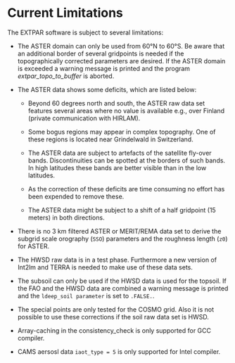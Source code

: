 # Current Limitations

The EXTPAR software is subject to several limitations:

-   The ASTER domain can only be used from 60°N to 60°S. Be aware that an
    additional border of several gridpoints is needed if the
    topographically corrected parameters are desired. If the ASTER
    domain is exceeded a warning message is printed and the program
    *extpar_topo_to_buffer* is aborted.

-   The ASTER data shows some deficits, which are listed below:

    -   Beyond 60 degrees north and south, the ASTER raw data set
        features several areas where no value is available e.g., over
        Finland (private communication with HIRLAM).

    -   Some bogus regions may appear in complex topography. One of
        these regions is located near Grindelwald in Switzerland.

    -   The ASTER data are subject to artefacts of the satellite
        fly-over bands. Discontinuities can be spotted at the borders of
        such bands. In high latitudes these bands are better visible
        than in the low latitudes.

    -   As the correction of these deficits are time consuming no effort
        has been expended to remove these.

    -   The ASTER data might be subject to a shift of a half gridpoint
        (15 meters) in both directions.

-   There is no 3 km filtered ASTER or MERIT/REMA data set to derive the
    subgrid scale orography (`SSO`) parameters and the roughness length
    (`z0`) for ASTER.

-   The HWSD raw data is in a test phase. Furthermore a new version of
    Int2lm and TERRA is needed to make use of these data sets.

-   The subsoil can only be used if the HWSD data is used for the
    topsoil. If the FAO and the HWSD data are combined a warning message
    is printed and the `ldeep_soil parameter` is set to `.FALSE.`.

-   The special points are only tested for the COSMO grid. Also it is
    not possible to use these corrections if the soil raw data set is
    HWSD.

-   Array-caching in the consistency_check is only supported for GCC
    compiler.

-   CAMS aersosl data `iaot_type = 5` is only supported for Intel compiler.